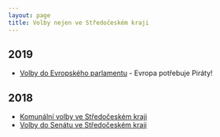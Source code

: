 ```yaml
---
layout: page
title: Volby nejen ve Středočeském kraji
---
```


## 2019

* [Volby do Evropského parlamentu](https://evropapotrebuje.cz/) - Evropa potřebuje Piráty!

## 2018

* [Komunální volby ve Středočeském kraji](https://stredocesky.pirati.cz/volby/2018/komunalni/)
* [Volby do Senátu ve Středočeském kraji](https://stredocesky.pirati.cz/volby/2018/senat/)
